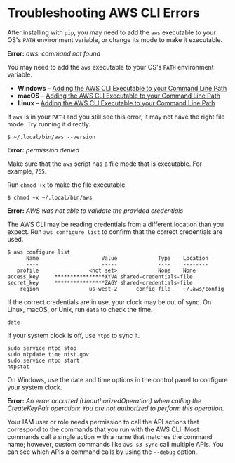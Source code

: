 # Troubleshooting AWS CLI Errors<a name="troubleshooting"></a>

After installing with `pip`, you may need to add the `aws` executable to your OS's `PATH` environment variable, or change its mode to make it executable\.

**Error:** *aws: command not found*

You may need to add the `aws` executable to your OS's `PATH` environment variable\.
+ **Windows** – [Adding the AWS CLI Executable to your Command Line Path](awscli-install-windows.md#awscli-install-windows-path)
+ **macOS** – [Adding the AWS CLI Executable to your Command Line Path](cli-install-macos.md#awscli-install-osx-path)
+ **Linux** – [Adding the AWS CLI Executable to your Command Line Path](awscli-install-linux.md#awscli-install-linux-path)

If `aws` is in your `PATH` and you still see this error, it may not have the right file mode\. Try running it directly\.

```
$ ~/.local/bin/aws --version
```

**Error:** *permission denied*

Make sure that the `aws` script has a file mode that is executable\. For example, `755`\.

Run `chmod +x` to make the file executable\.

```
$ chmod +x ~/.local/bin/aws
```

**Error:** *AWS was not able to validate the provided credentials*

The AWS CLI may be reading credentials from a different location than you expect\. Run `aws configure list` to confirm that the correct credentials are used\.

```
$ aws configure list
      Name                    Value             Type    Location
      ----                    -----             ----    --------
   profile                <not set>             None    None
access_key     ****************XYVA shared-credentials-file
secret_key     ****************ZAGY shared-credentials-file
    region                us-west-2      config-file    ~/.aws/config
```

If the correct credentials are in use, your clock may be out of sync\. On Linux, macOS, or Unix, run `data` to check the time\.

```
date
```

If your system clock is off, use `ntpd` to sync it\.

```
sudo service ntpd stop
sudo ntpdate time.nist.gov
sudo service ntpd start
ntpstat
```

On Windows, use the date and time options in the control panel to configure your system clock\.

**Error:** *An error occurred \(UnauthorizedOperation\) when calling the *CreateKeyPair* operation: You are not authorized to perform this operation\.*

Your IAM user or role needs permission to call the API actions that correspond to the commands that you run with the AWS CLI\. Most commands call a single action with a name that matches the command name; however, custom commands like `aws s3 sync` call multiple APIs\. You can see which APIs a command calls by using the `--debug` option\.